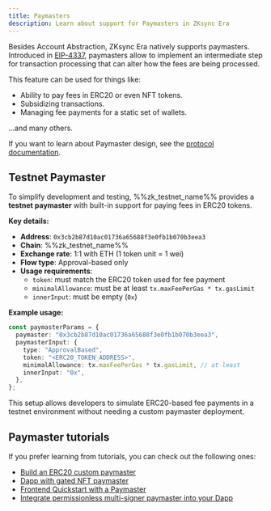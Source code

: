 ```yaml
---
title: Paymasters
description: Learn about support for Paymasters in ZKsync Era
---
```


Besides Account Abstraction, ZKsync Era natively supports paymasters. Introduced in [EIP-4337](https://eips.ethereum.org/EIPS/eip-4337#extension-paymasters),
paymasters allow to implement an intermediate step for transaction processing that can alter how the fees are being processed.

This feature can be used for things like:

- Ability to pay fees in ERC20 or even NFT tokens.
- Subsidizing transactions.
- Managing fee payments for a static set of wallets.

...and many others.

If you want to learn about Paymaster design, see the [protocol documentation](/zksync-protocol/account-abstraction/paymasters).

## Testnet Paymaster

To simplify development and testing, %%zk_testnet_name%% provides a **testnet paymaster** with built-in support for paying fees in ERC20 tokens.

**Key details:**

- **Address**: `0x3cb2b87d10ac01736a65688f3e0fb1b070b3eea3`
- **Chain**: %%zk_testnet_name%%
- **Exchange rate**: 1:1 with ETH (1 token unit = 1 wei)
- **Flow type**: Approval-based only
- **Usage requirements**:
  - `token`: must match the ERC20 token used for fee payment
  - `minimalAllowance`: must be at least `tx.maxFeePerGas * tx.gasLimit`
  - `innerInput`: must be empty (`0x`)

**Example usage:**

```ts
const paymasterParams = {
  paymaster: "0x3cb2b87d10ac01736a65688f3e0fb1b070b3eea3",
  paymasterInput: {
    type: "ApprovalBased",
    token: "<ERC20_TOKEN_ADDRESS>",
    minimalAllowance: tx.maxFeePerGas * tx.gasLimit, // at least
    innerInput: "0x",
  },
};
```

This setup allows developers to simulate ERC20-based fee payments in a testnet environment without needing a custom paymaster deployment.

## Paymaster tutorials

If you prefer learning from tutorials, you can check out the following ones:

- [Build an ERC20 custom paymaster](https://code.zksync.io/tutorials/erc20-paymaster)
- [Dapp with gated NFT paymaster](https://code.zksync.io/tutorials/dapp-nft-paymaster)
- [Frontend Quickstart with a Paymaster](https://code.zksync.io/tutorials/frontend-paymaster)
- [Integrate permissionless multi-signer paymaster into your Dapp](https://code.zksync.io/tutorials/permissionless-paymaster)
